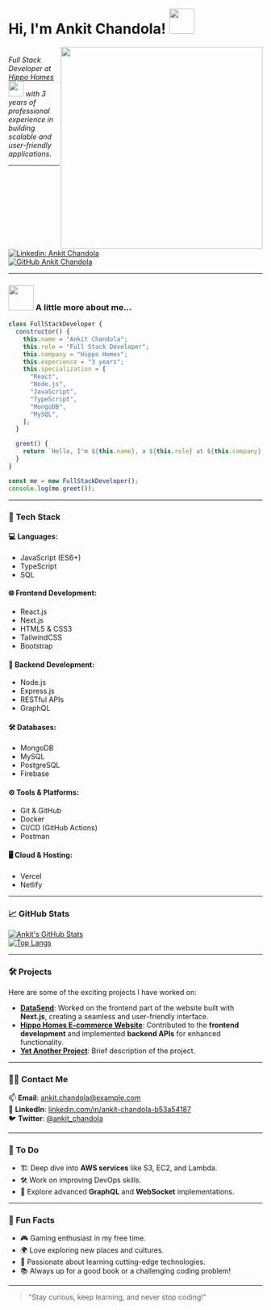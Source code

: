 # Hi, I'm Ankit Chandola! <img src="https://media.giphy.com/media/mGcNjsfWAjY5AEZNw6/giphy.gif" width="50">

<img src="https://media.giphy.com/media/toXKzaJP3WIgM/giphy.gif" align='right' width="400">

<em>
</br>Full Stack Developer at <a href="https://hippohomes.com/">Hippo Homes</a><img src="https://media.giphy.com/media/WUlplcMpOCEmTGBtBW/giphy.gif" width="30"> with 3 years of professional experience in building scalable and user-friendly applications.
</em>

---

[![Linkedin: Ankit Chandola](https://img.shields.io/badge/-ankitchandola-blue?style=flat-square&logo=Linkedin&logoColor=white&link=https://www.linkedin.com/in/ankit-chandola-b53a54187/)](https://www.linkedin.com/in/ankit-chandola-b53a54187/)  
[![GitHub Ankit Chandola](https://img.shields.io/github/followers/Ankitchandola?label=follow&style=social)](https://github.com/ankitchandola)

---

### <img src="https://media.giphy.com/media/VgCDAzcKvsR6OM0uWg/giphy.gif" width="50"> A little more about me...

```javascript
class FullStackDeveloper {
  constructor() {
    this.name = "Ankit Chandola";
    this.role = "Full Stack Developer";
    this.company = "Hippo Homes";
    this.experience = "3 years";
    this.specialization = [
      "React",
      "Node.js",
      "JavaScript",
      "TypeScript",
      "MongoDB",
      "MySQL",
    ];
  }

  greet() {
    return `Hello, I'm ${this.name}, a ${this.role} at ${this.company}!`;
  }
}

const me = new FullStackDeveloper();
console.log(me.greet());
```

---

### 🚀 Tech Stack

#### 💻 Languages:
- JavaScript (ES6+)
- TypeScript
- SQL

#### 🌐 Frontend Development:
- React.js
- Next.js
- HTML5 & CSS3
- TailwindCSS
- Bootstrap

#### 🔧 Backend Development:
- Node.js
- Express.js
- RESTful APIs
- GraphQL

#### 🛠️ Databases:
- MongoDB
- MySQL
- PostgreSQL
- Firebase

#### ⚙️ Tools & Platforms:
- Git & GitHub
- Docker
- CI/CD (GitHub Actions)
- Postman

#### 🖥️ Cloud & Hosting:
- Vercel
- Netlify

---

### 📈 GitHub Stats

[![Ankit's GitHub Stats](https://github-readme-stats.vercel.app/api?username=Ankitchandola&show_icons=true&theme=radical)](https://github.com/Ankitchandola)  
[![Top Langs](https://github-readme-stats.vercel.app/api/top-langs/?username=Ankitchandola&layout=compact&theme=radical)](https://github.com/Ankitchandola)

---

### 🛠️ Projects

Here are some of the exciting projects I have worked on:
- [**DataSend**](https://datasend.co.uk): Worked on the frontend part of the website built with **Next.js**, creating a seamless and user-friendly interface.
- [**Hippo Homes E-commerce Website**](https://hippohomes.com): Contributed to the **frontend development** and implemented **backend APIs** for enhanced functionality.
- [**Yet Another Project**](https://github.com/Ankitchandola/project-link): Brief description of the project.

---

### 🧑‍💻 Contact Me

📫 **Email**: [ankit.chandola@example.com](mailto:ankit.chandola@example.com)  
💼 **LinkedIn**: [linkedin.com/in/ankit-chandola-b53a54187](https://www.linkedin.com/in/ankit-chandola-b53a54187/)  
🐦 **Twitter**: [@ankit_chandola](https://twitter.com/ankit_chandola)

---

### 📝 To Do
- 🏗️ Deep dive into **AWS services** like S3, EC2, and Lambda.
- 🛠️ Work on improving DevOps skills.
- 🌱 Explore advanced **GraphQL** and **WebSocket** implementations.

---

### 🌟 Fun Facts
- 🎮 Gaming enthusiast in my free time.
- 🌍 Love exploring new places and cultures.
- 🚀 Passionate about learning cutting-edge technologies.
- 📚 Always up for a good book or a challenging coding problem!

---

> "Stay curious, keep learning, and never stop coding!"
